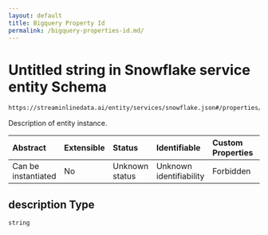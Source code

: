 ```yaml
---
layout: default
title: Bigquery Property Id
permalink: /bigquery-properties-id.md/
---
```

# Untitled string in Snowflake service entity Schema

```txt
https://streaminlinedata.ai/entity/services/snowflake.json#/properties/description
```

Description of entity instance.

| Abstract            | Extensible | Status         | Identifiable            | Custom Properties | Additional Properties | Access Restrictions | Defined In                                                               |
| :------------------ | :--------- | :------------- | :---------------------- | :---------------- | :-------------------- | :------------------ | :----------------------------------------------------------------------- |
| Can be instantiated | No         | Unknown status | Unknown identifiability | Forbidden         | Allowed               | none                | [snowflake.json*](snowflake.md "open original schema") |

## description Type

`string`
